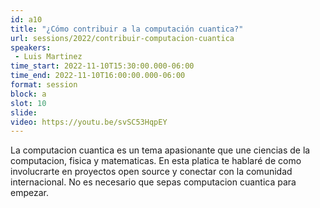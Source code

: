 ```yaml
---
id: a10
title: "¿Cómo contribuir a la computación cuantica?"
url: sessions/2022/contribuir-computacion-cuantica 
speakers:
 - Luis Martinez
time_start: 2022-11-10T15:30:00.000-06:00
time_end: 2022-11-10T16:00:00.000-06:00
format: session
block: a
slot: 10
slide:
video: https://youtu.be/svSC53HqpEY
---
```


La computacion cuantica es un tema apasionante que une ciencias de la computacion, fisica y matematicas. En esta platica te hablaré de como involucrarte en proyectos open source y conectar con la comunidad internacional. No es necesario que sepas computacion cuantica para empezar.